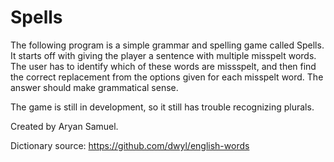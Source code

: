 # Spells
The following program is a simple grammar and spelling game called Spells. It starts off with giving 
the player a sentence with multiple misspelt words. The user has to identify which of these words are
missspelt, and then find the correct replacement from the options given for each misspelt word. 
The answer should make grammatical sense.

The game is still in development, so it still has trouble recognizing plurals.

Created by Aryan Samuel.


Dictionary source:
https://github.com/dwyl/english-words
